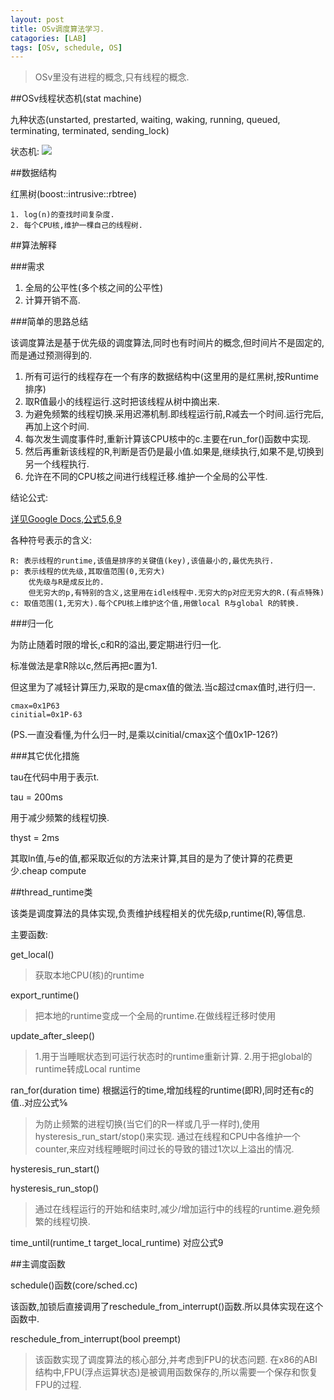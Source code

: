 ```yaml
---
layout: post
title: OSv调度算法学习.
catagories: [LAB]
tags: [OSv, schedule, OS]
---
```


> OSv里没有进程的概念,只有线程的概念.

##OSv线程状态机(stat machine)

九种状态(unstarted, prestarted, waiting, waking, running, queued, terminating, terminated, sending_lock)

状态机:
![]({{site.baseurl}}/image/sched.jpg)

##数据结构

红黑树(boost::intrusive::rbtree)

    1. log(n)的查找时间复杂度.
    2. 每个CPU核,维护一棵自己的线程树.

##算法解释

###需求

1. 全局的公平性(多个核之间的公平性)
2. 计算开销不高.

###简单的思路总结

该调度算法是基于优先级的调度算法,同时也有时间片的概念,但时间片不是固定的,而是通过预测得到的.

1. 所有可运行的线程存在一个有序的数据结构中(这里用的是红黑树,按Runtime排序)
2. 取R值最小的线程运行.这时把该线程从树中摘出来.
3. 为避免频繁的线程切换.采用迟滞机制.即线程运行前,R减去一个时间.运行完后,再加上这个时间.
4. 每次发生调度事件时,重新计算该CPU核中的c.主要在run_for()函数中实现.
5. 然后再重新该线程的R,判断是否仍是最小值.如果是,继续执行,如果不是,切换到另一个线程执行.
6. 允许在不同的CPU核之间进行线程迁移.维护一个全局的公平性.

结论公式:

[详见Google Docs,公式5,6,9](https://docs.google.com/document/d/1W7KCxOxP-1Fy5EyF2lbJGE2WuKmu5v0suYqoHas1jRM/edit#heading=h.s9wk4rollh05)

各种符号表示的含义:


    R: 表示线程的runtime,该值是排序的关键值(key),该值最小的,最优先执行.
    p: 表示线程的优先级,其取值范围(0,无穷大)
        优先级与R是成反比的.
        但无穷大的p,有特别的含义,这里用在idle线程中.无穷大的p对应无穷大的R.(有点特殊)
    c: 取值范围(1,无穷大).每个CPU核上维护这个值,用做local R与global R的转换.

###归一化

为防止随着时限的增长,c和R的溢出,要定期进行归一化.

标准做法是拿R除以c,然后再把c置为1.

但这里为了减轻计算压力,采取的是cmax值的做法.当c超过cmax值时,进行归一.

```
cmax=0x1P63
cinitial=0x1P-63
```

(PS.一直没看懂,为什么归一时,是乘以cinitial/cmax这个值0x1P-126?)

###其它优化措施

tau在代码中用于表示t.

tau = 200ms

用于减少频繁的线程切换.

thyst = 2ms

其取ln值,与e的值,都采取近似的方法来计算,其目的是为了使计算的花费更少.cheap compute

##thread_runtime类

该类是调度算法的具体实现,负责维护线程相关的优先级p,runtime(R),等信息.

主要函数:

get_local()  

>获取本地CPU(核)的runtime

export_runtime() 

> 把本地的runtime变成一个全局的runtime.在做线程迁移时使用

update_after_sleep() 

> 1.用于当睡眠状态到可运行状态时的runtime重新计算.
> 2.用于把global的runtime转成Local runtime

ran_for(duration time) 根据运行的time,增加线程的runtime(即R),同时还有c的值..对应公式⅚

> 为防止频繁的进程切换(当它们的R一样或几乎一样时),使用hysteresis_run_start/stop()来实现.
> 通过在线程和CPU中各维护一个counter,来应对线程睡眠时间过长的导致的错过1次以上溢出的情况.

hysteresis_run_start() 

hysteresis_run_stop()

> 通过在线程运行的开始和结束时,减少/增加运行中的线程的runtime.避免频繁的线程切换. 

time_until(runtime_t target_local_runtime) 对应公式9

##主调度函数

schedule()函数(core/sched.cc)

该函数,加锁后直接调用了reschedule_from_interrupt()函数.所以具体实现在这个函数中.

reschedule_from_interrupt(bool preempt)

> 该函数实现了调度算法的核心部分,并考虑到FPU的状态问题.
> 在x86的ABI结构中,FPU(浮点运算状态)是被调用函数保存的,所以需要一个保存和恢复FPU的过程.
